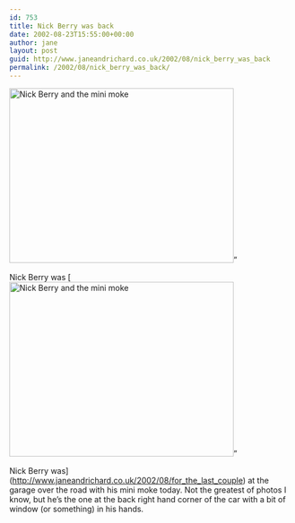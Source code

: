 ```yaml
---
id: 753
title: Nick Berry was back
date: 2002-08-23T15:55:00+00:00
author: jane
layout: post
guid: http://www.janeandrichard.co.uk/2002/08/nick_berry_was_back
permalink: /2002/08/nick_berry_was_back/
---
```

<img src="http://v1.janeandrichard.co.uk/blog/img/nickberryminimoke.jpg" width="400" height="312" alt="Nick Berry and the mini moke" />&#8221;

Nick Berry was [<img src="http://v1.janeandrichard.co.uk/blog/img/nickberryminimoke.jpg" width="400" height="312" alt="Nick Berry and the mini moke" />&#8221;

Nick Berry was](http://www.janeandrichard.co.uk/2002/08/for_the_last_couple) at the garage over the road with his mini moke today. Not the greatest of photos I know, but he&#8217;s the one at the back right hand corner of the car with a bit of window (or something) in his hands.